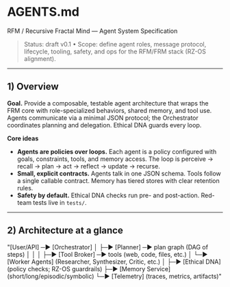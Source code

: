 # AGENTS.md
RFM / Recursive Fractal Mind — Agent System Specification

> Status: draft v0.1 • Scope: define agent roles, message protocol, lifecycle, tooling, safety, and ops for the RFM/FRM stack (RZ-OS alignment).

---

## 1) Overview

**Goal.** Provide a composable, testable agent architecture that wraps the FRM core with role-specialized behaviors, shared memory, and tool use. Agents communicate via a minimal JSON protocol; the Orchestrator coordinates planning and delegation. Ethical DNA guards every loop.

**Core ideas**
- **Agents are policies over loops.** Each agent is a policy configured with goals, constraints, tools, and memory access. The loop is perceive → recall → plan → act → reflect → update → recurse.
- **Small, explicit contracts.** Agents talk in one JSON schema. Tools follow a single callable contract. Memory has tiered stores with clear retention rules.
- **Safety by default.** Ethical DNA checks run pre- and post-action. Red-team tests live in `tests/`.

---

## 2) Architecture at a glance
"[User/API] ─▶ [Orchestrator]
│
├─▶ [Planner] ─▶ plan graph (DAG of steps)
│ │
│ ├─▶ [Tool Broker] ─▶ tools (web, code, files, etc.)
│ └─▶ [Worker Agents] (Researcher, Synthesizer, Critic, etc.)
│
├─▶ [Ethical DNA] (policy checks; RZ-OS guardrails)
├─▶ [Memory Service] (short/long/episodic/symbolic)
└─▶ [Telemetry] (traces, metrics, artifacts)"


